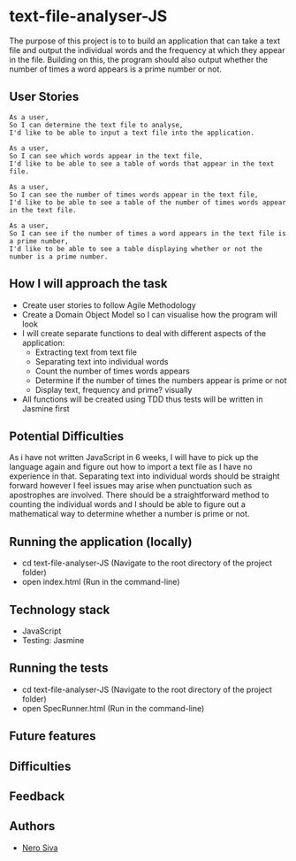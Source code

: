 # text-file-analyser-JS
The purpose of this project is to to build an application that can take a text file and output the individual words and the frequency at which they appear in the file. Building on this, the program should also output whether the number of times a word appears is a prime number or not.

## User Stories
```
As a user,
So I can determine the text file to analyse,
I'd like to be able to input a text file into the application.
```

```
As a user,
So I can see which words appear in the text file,
I'd like to be able to see a table of words that appear in the text file.
```

```
As a user,
So I can see the number of times words appear in the text file,
I'd like to be able to see a table of the number of times words appear in the text file.
```

```
As a user,
So I can see if the number of times a word appears in the text file is a prime number,
I'd like to be able to see a table displaying whether or not the number is a prime number.
```

## How I will approach the task
- Create user stories to follow Agile Methodology
- Create a Domain Object Model so I can visualise how the program will look
- I will create separate functions to deal with different aspects of the application:
  * Extracting text from text file
  * Separating text into individual words
  * Count the number of times words appears
  * Determine if the number of times the numbers appear is prime or not
  * Display text, frequency and prime? visually
- All functions will be created using TDD thus tests will be written in Jasmine first

## Potential Difficulties
As i have not written JavaScript in 6 weeks, I will have to pick up the language again and figure out how to import a text file as I have no experience in that. Separating text into individual words should be straight forward however I feel issues may arise when punctuation such as apostrophes are involved. There should be a straightforward method to counting the individual words and I should be able to figure out a mathematical way to determine whether a number is prime or not.

## Running the application (locally)
- cd text-file-analyser-JS (Navigate to the root directory of the project folder)
- open index.html (Run in the command-line)

## Technology stack
- JavaScript
- Testing: Jasmine

## Running the tests
- cd text-file-analyser-JS (Navigate to the root directory of the project folder)
- open SpecRunner.html (Run in the command-line)

## Future features

## Difficulties

## Feedback

## Authors

* [Nero Siva](https://github.com/neroshan12)
